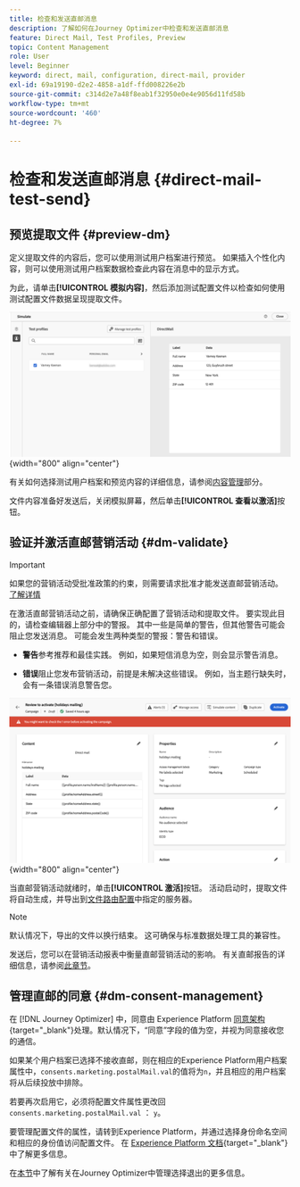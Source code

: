 ```yaml
---
title: 检查和发送直邮消息
description: 了解如何在Journey Optimizer中检查和发送直邮消息
feature: Direct Mail, Test Profiles, Preview
topic: Content Management
role: User
level: Beginner
keyword: direct, mail, configuration, direct-mail, provider
exl-id: 69a19190-d2e2-4858-a1df-ffd008226e2b
source-git-commit: c314d2e7a48f8eab1f32950e0e4e9056d11fd58b
workflow-type: tm+mt
source-wordcount: '460'
ht-degree: 7%

---
```


# 检查和发送直邮消息 {#direct-mail-test-send}

## 预览提取文件 {#preview-dm}

定义提取文件的内容后，您可以使用测试用户档案进行预览。 如果插入个性化内容，则可以使用测试用户档案数据检查此内容在消息中的显示方式。

为此，请单击&#x200B;**[!UICONTROL 模拟内容]**，然后添加测试配置文件以检查如何使用测试配置文件数据呈现提取文件。

![](assets/direct-mail-simulate.png){width="800" align="center"}

有关如何选择测试用户档案和预览内容的详细信息，请参阅[内容管理](../content-management/preview-test.md)部分。

文件内容准备好发送后，关闭模拟屏幕，然后单击&#x200B;**[!UICONTROL 查看以激活]**&#x200B;按钮。

## 验证并激活直邮营销活动 {#dm-validate}

>[!IMPORTANT]
>
> 如果您的营销活动受批准政策的约束，则需要请求批准才能发送直邮营销活动。 [了解详情](../test-approve/gs-approval.md)

在激活直邮营销活动之前，请确保正确配置了营销活动和提取文件。 要实现此目的，请检查编辑器上部分中的警报。 其中一些是简单的警告，但其他警告可能会阻止您发送消息。 可能会发生两种类型的警报：警告和错误。

* **警告**&#x200B;参考推荐和最佳实践。 例如，如果短信消息为空，则会显示警告消息。

* **错误**&#x200B;阻止您发布营销活动，前提是未解决这些错误。 例如，当主题行缺失时，会有一条错误消息警告您。

![](assets/direct-mail-review.png){width="800" align="center"}

当直邮营销活动就绪时，单击&#x200B;**[!UICONTROL 激活]**&#x200B;按钮。 活动启动时，提取文件将自动生成，并导出到[文件路由配置](../direct-mail/direct-mail-configuration.md)中指定的服务器。

>[!NOTE]
>
>默认情况下，导出的文件以换行结束。 这可确保与标准数据处理工具的兼容性。


发送后，您可以在营销活动报表中衡量直邮营销活动的影响。 有关直邮报告的详细信息，请参阅[此章节](../reports/campaign-global-report-cja-direct.md)。

## 管理直邮的同意 {#dm-consent-management}

在 [!DNL Journey Optimizer] 中，同意由 Experience Platform [同意架构](https://experienceleague.adobe.com/docs/experience-platform/xdm/field-groups/profile/consents.html?lang=zh-Hans){target="_blank"}处理。默认情况下，“同意”字段的值为空，并视为同意接收您的通信。

如果某个用户档案已选择不接收直邮，则在相应的Experience Platform用户档案属性中，`consents.marketing.postalMail.val`的值将为`n`，并且相应的用户档案将从后续投放中排除。

若要再次启用它，必须将配置文件属性更改回`consents.marketing.postalMail.val` ： `y`。

要管理配置文件的属性，请转到Experience Platform，并通过选择身份命名空间和相应的身份值访问配置文件。 在 [Experience Platform 文档](https://experienceleague.adobe.com/docs/experience-platform/profile/ui/user-guide.html?lang=zh-Hans#getting-started){target="_blank"}中了解更多信息。

在[本节](../privacy/opt-out.md)中了解有关在Journey Optimizer中管理选择退出的更多信息。
